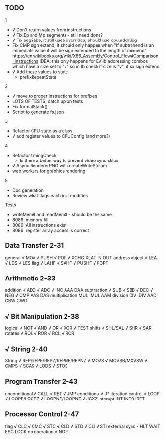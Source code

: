## TODO

1
* √ Don't return values from instructions
* √ Fix Ep and Mp segments - still need done?
* √ Fix seg2abs, it still uses overrides, should use cpu.addrSeg
* Fix CMP sign extend, it should only happen when
  "If subtrahend is an immediate value it will be sign extended to the length of minuend"
  https://en.wikibooks.org/wiki/X86_Assembly/Control_Flow#Comparison_Instructions
  IDEA: this only happens for EV Ib addressing combos which have a size set to "v"
        so in Ib check if size is "v", if so sign extend
* √ Add these values to state
  * prefixRepeatState

2
* √ move to proper instructions for prefixes
* LOTS OF TESTS, catch up on tests
* Fix formatStack()
* Script to generate fs.json

3
* Refactor CPU state as a class
* √ add register values to CPUConfig (and more?)

4
* Refactor timingCheck
  * Is there a better way to prevent video sync skips
* √ Async RendererPNG with createWriteStream
* web workers for graphics rendering

5
* Doc generation
* Review what flags each inst modifies

Tests
* writeMem8 and readMem8 - should be the same
* 8086: memory fill
* 8086: All instructions exist
* 8086: register array access is correct

Data Transfer 2-31
------------------
general
	√ MOV
	√ PUSH
	√ POP
	√ XCHG
	  XLAT
	  IN
	  OUT
address object
	√ LEA
	√ LDS
	√ LES
flag
	√ LAHF
	√ SAHF
	√ PUSHF
	√ POPF

Arithmetic 2-33
---------------
addition
	√ ADD
	√ ADC
	√ INC
	  AAA
	  DAA
subtraction
	√ SUB
	√ SBB
	√ DEC
	√ NEG
	√ CMP
	  AAS
	  DAS
multiplication
	  MUL
	  IMUL
	  AAM
division
	  DIV
	  IDIV
	  AAD
	  CBW
	  CWD

√ Bit Manipulation 2-38
---------------------
logical
	√ NOT
	√ AND
	√ OR
	√ XOR
	√ TEST
shifts
	√ SHL/SAL
	√ SHR
	√ SAR
rotates
	√ ROL
	√ ROR
	√ RCL
	√ RCR

√ String 2-40
-----------
String
	√ REP/REPE/REPZ/REPNE/REPNZ
	√ MOVS
	√ MOVSB/MOVSW
	√ CMPS
	√ SCAS
	√ LODS
	√ STOS

Program Transfer 2-43
---------------------
unconditional
	√ CALL
	√ RET
	√ JMP
conditional
	√ J*
iteration control
	√ LOOP
	√ LOOPE/LOOPZ
	√ LOOPNE/LOOPNZ
	√ JCXZ
interupt
	  INT
	  INTO
	  IRET

Processor Control 2-47
----------------------
flag
	√ CLC
	√ CMC
	√ STC
	√ CLD
	√ STD
	√ CLI
	√ STI
external sync
	- HLT
	  WAIT
	  ESC
	  LOCK
no operation
	√ NOP

